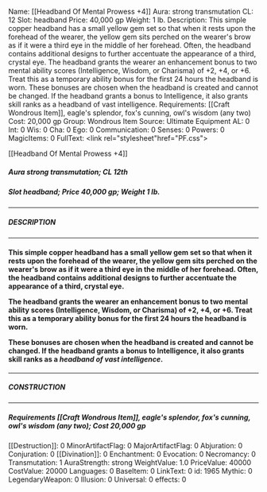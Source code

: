 Name: [[Headband Of Mental Prowess +4]]
Aura: strong transmutation
CL: 12
Slot: headband
Price: 40,000 gp
Weight: 1 lb.
Description: This simple copper headband has a small yellow gem set so that when it rests upon the forehead of the wearer, the yellow gem sits perched on the wearer's brow as if it were a third eye in the middle of her forehead. Often, the headband contains additional designs to further accentuate the appearance of a third, crystal eye. The headband grants the wearer an enhancement bonus to two mental ability scores (Intelligence, Wisdom, or Charisma) of +2, +4, or +6. Treat this as a temporary ability bonus for the first 24 hours the headband is worn. These bonuses are chosen when the headband is created and cannot be changed. If the headband grants a bonus to Intelligence, it also grants skill ranks as a headband of vast intelligence.
Requirements: [[Craft Wondrous Item]], eagle's splendor, fox's cunning, owl's wisdom (any two)
Cost: 20,000 gp
Group: Wondrous Item
Source: Ultimate Equipment
AL: 0
Int: 0
Wis: 0
Cha: 0
Ego: 0
Communication: 0
Senses: 0
Powers: 0
MagicItems: 0
FullText: <link rel="stylesheet"href="PF.css"><div class="heading"><p class="alignleft">[[Headband Of Mental Prowess +4]]</p><div style="clear: both;"></div></div><div><h5><b>Aura </b>strong transmutation; <b>CL </b>12th</h5><h5><b>Slot </b>headband; <b>Price </b>40,000 gp; <b>Weight </b>1 lb.</h5></div><hr/><div><h5><b>DESCRIPTION</b></h5></div><hr/><div><h4><p>This simple copper headband has a small yellow gem set so that when it rests upon the forehead of the wearer, the yellow gem sits perched on the wearer's brow as if it were a third eye in the middle of her forehead. Often, the headband contains additional designs to further accentuate the appearance of a third, crystal eye. </p><p>The headband grants the wearer an enhancement bonus to two mental ability scores (Intelligence, Wisdom, or Charisma) of +2, +4, or +6. Treat this as a temporary ability bonus for the first 24 hours the headband is worn. </p><p>These bonuses are chosen when the headband is created and cannot be changed. If the headband grants a bonus to Intelligence, it also grants skill ranks as a <i>headband of vast intelligence</i>.</p></h4></div><hr/><div><h5><b>CONSTRUCTION</b></h5></div><hr/><div><h5><b>Requirements </b>[[Craft Wondrous Item]], <i>eagle's splendor</i>, <i>fox's cunning</i>, <i>owl's wisdom (any two)</i>; <b>Cost </b>20,000 gp</h5></div>
[[Destruction]]: 0
MinorArtifactFlag: 0
MajorArtifactFlag: 0
Abjuration: 0
Conjuration: 0
[[Divination]]: 0
Enchantment: 0
Evocation: 0
Necromancy: 0
Transmutation: 1
AuraStrength: strong
WeightValue: 1.0
PriceValue: 40000
CostValue: 20000
Languages: 0
BaseItem: 0
LinkText: 0
id: 1965
Mythic: 0
LegendaryWeapon: 0
Illusion: 0
Universal: 0
effects: 0
